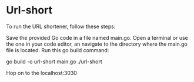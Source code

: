 # Url-short

To run the URL shortener, follow these steps:

Save the provided Go code in a file named main.go.
Open a terminal or use the one in your code editor, an navigate to the directory where the main.go file is located.
Run this go build command:

go build -o url-short main.go
./url-short

Hop on to the localhost:3030
